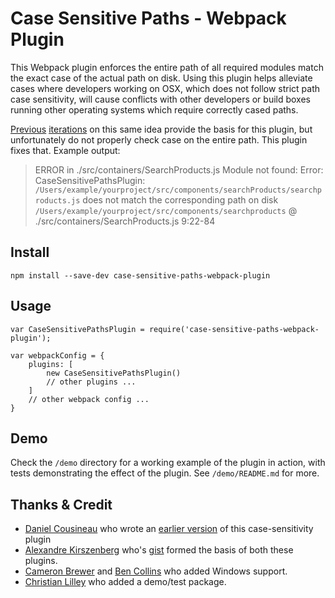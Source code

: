 Case Sensitive Paths - Webpack Plugin
==========

This Webpack plugin enforces the entire path of all required modules match the exact case of the actual path on disk.
Using this plugin helps alleviate cases where developers working on OSX, which does not follow strict path case sensitivity,
will cause conflicts with other developers or build boxes running other operating systems which require correctly cased paths.

[Previous](https://gist.github.com/Morhaus/333579c2a5b4db644bd50) [iterations](https://github.com/dcousineau/force-case-sensitivity-webpack-plugin) on this same idea provide the basis for this plugin, but unfortunately do not properly check case on
the entire path. This plugin fixes that. Example output:

> ERROR in ./src/containers/SearchProducts.js
  Module not found: Error: CaseSensitivePathsPlugin: `/Users/example/yourproject/src/components/searchProducts/searchproducts.js` does not match the corresponding path on disk `/Users/example/yourproject/src/components/searchproducts`
   @ ./src/containers/SearchProducts.js 9:22-84

Install
----
    npm install --save-dev case-sensitive-paths-webpack-plugin

Usage
----

    var CaseSensitivePathsPlugin = require('case-sensitive-paths-webpack-plugin');

    var webpackConfig = {
        plugins: [
            new CaseSensitivePathsPlugin()
            // other plugins ...
        ]
        // other webpack config ...
    }


Demo
---
Check the `/demo` directory for a working example of the plugin in action, with tests demonstrating the effect of the plugin. See `/demo/README.md` for more.

Thanks & Credit
----
* [Daniel Cousineau](https://github.com/dcousineau) who wrote an [earlier version](https://github.com/dcousineau/force-case-sensitivity-webpack-plugin) of this case-sensitivity plugin
* [Alexandre Kirszenberg](https://github.com/Morhaus) who's [gist](https://gist.github.com/Morhaus/333579c2a5b4db644bd5) formed the basis of both these plugins.
* [Cameron Brewer](https://github.com/morethanfire) and [Ben Collins](https://github.com/aggieben) who added Windows support.
* [Christian Lilley](https://github.com/xml) who added a demo/test package.
